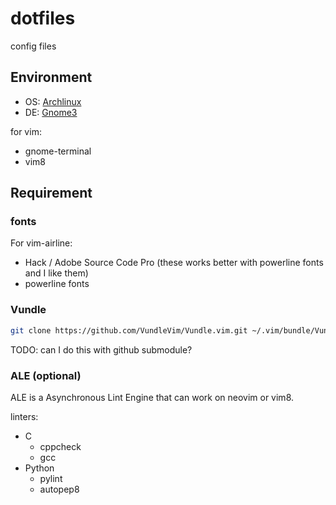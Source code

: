 # dotfiles
config files

## Environment
- OS: [Archlinux][]
- DE: [Gnome3][]

for vim:
- gnome-terminal
- vim8

## Requirement

### fonts

For vim-airline:

- Hack / Adobe Source Code Pro (these works better with powerline fonts and I like them)
- powerline fonts

### Vundle

```sh
git clone https://github.com/VundleVim/Vundle.vim.git ~/.vim/bundle/Vundle.vim
```

TODO: can I do this with github submodule?

[Archlinux]: www.archlinux.org
[Gnome3]: www.gnome.org

### ALE (optional)

ALE is a Asynchronous Lint Engine that can work on neovim or vim8.

linters:
- C
  - cppcheck
  - gcc
- Python
  - pylint
  - autopep8
